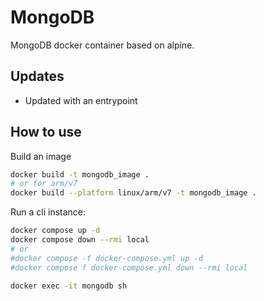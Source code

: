 # MongoDB

MongoDB docker container based on alpine.

## Updates
* Updated with an entrypoint

## How to use

Build an image

```bash
docker build -t mongodb_image .
# or for arm/v7
docker build --platform linux/arm/v7 -t mongodb_image .
```

Run a cli instance:

```bash
docker compose up -d
docker compose down --rmi local
# or
#docker compose -f docker-compose.yml up -d
#docker compose f docker-compose.yml down --rmi local

docker exec -it mongodb sh
```

